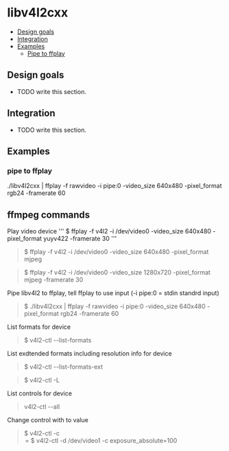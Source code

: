 # libv4l2cxx


- [Design goals](#design-goals)
- [Integration](#integration)
- [Examples](#examples)
  - [Pipe to ffplay](#pipe-to-ffplay)


## Design goals

- TODO write this section.


## Integration

- TODO write this section.


## Examples

### pipe to ffplay
./libv4l2cxx | ffplay -f rawvideo -i pipe:0 -video_size 640x480 -pixel_format rgb24 -framerate 60


## ffmpeg commands

Play video device
'''
$ ffplay -f v4l2 -i /dev/video0 -video_size 640x480  -pixel_format yuyv422 -framerate 30
'''

> $ ffplay -f v4l2 -i /dev/video0 -video_size 640x480  -pixel_format mjpeg

> $ ffplay -f v4l2 -i /dev/video0 -video_size 1280x720 -pixel_format mjpeg -framerate 30

Pipe libv4l2 to ffplay, tell ffplay to use input (-i pipe:0 = stdin standrd input) 
> $ ./libv4l2cxx | ffplay -f rawvideo -i pipe:0 -video_size 640x480 -pixel_format rgb24 -framerate 60

List formats for device
> $ v4l2-ctl --list-formats

List exdtended formats including resolution info for device
> $ v4l2-ctl --list-formats-ext

> $ v4l2-ctl -L

List controls for device
> v4l2-ctl --all 

Change control with to value
> $ v4l2-ctl -c <option>=<value>
$ v4l2-ctl -d /dev/video1 -c exposure_absolute=100

